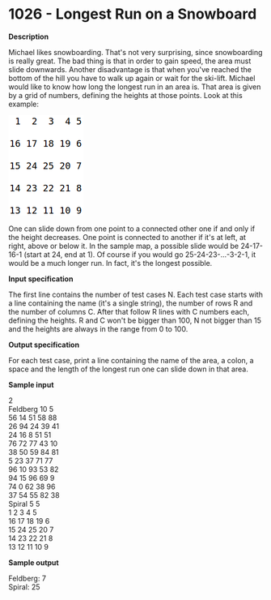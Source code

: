 
# 1026 - Longest Run on a Snowboard

**Description**

Michael likes snowboarding. That's not very surprising, since snowboarding is really great. The bad thing is that in order to gain speed, the area must slide downwards. Another disadvantage is that when you've reached the bottom of the hill you have to walk up again or wait for the ski-lift. Michael would like to know how long the longest run in an area is. That area is given by a grid of numbers, defining the heights at those points. Look at this example:

![Image of Yaktocat](problem1026.png)

One can slide down from one point to a connected other one if and only if the height decreases. One point is connected to another if it's at left, at right, above or below it. In the sample map, a possible slide would be 24-17-16-1 (start at 24, end at 1). Of course if you would go 25-24-23-...-3-2-1, it would be a much longer run. In fact, it's the longest possible.

**Input specification**

The first line contains the number of test cases N. Each test case starts with a line containing the name (it's a single string), the number of rows R and the number of columns C. After that follow R lines with C numbers each, defining the heights. R and C won't be bigger than 100, N not bigger than 15 and the heights are always in the range from 0 to 100.

**Output specification**

For each test case, print a line containing the name of the area, a colon, a space and the length of the longest run one can slide down in that area.

**Sample input**

2 <br/>
Feldberg 10 5<br/>
56 14 51 58 88<br/>
26 94 24 39 41<br/>
24 16 8 51 51<br/>
76 72 77 43 10<br/>
38 50 59 84 81<br/>
5 23 37 71 77<br/>
96 10 93 53 82<br/>
94 15 96 69 9<br/>
74 0 62 38 96<br/>
37 54 55 82 38<br/>
Spiral 5 5<br/>
1 2 3 4 5<br/>
16 17 18 19 6<br/>
15 24 25 20 7<br/>
14 23 22 21 8<br/>
13 12 11 10 9<br/>

**Sample output**

Feldberg: 7<br/>
Spiral: 25<br/>
